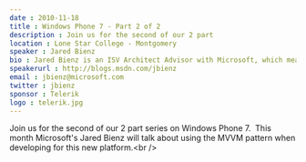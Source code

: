 ```yaml
---
date : 2010-11-18
title : Windows Phone 7 - Part 2 of 2
description : Join us for the second of our 2 part
location : Lone Star College - Montgomery
speaker : Jared Bienz
bio : Jared Bienz is an ISV Architect Advisor with Microsoft, which means he helps companies who write software understand and leverage Microsoft technologies. Jared has been a professional in the software industry since 1995. He’s worked on a wide range of technologies including IP Telephony, Mobile, Web, Composite and Rich Clients. He’s particularly interested in client and UX technologies like WCF, XNA, WPF and Silverlight.
speakerurl : http://blogs.msdn.com/jbienz
email : jbienz@microsoft.com
twitter : jbienz
sponsor : Telerik
logo : telerik.jpg
---
```

Join us for the second of our 2 part series on Windows Phone 7.  This month Microsoft's Jared Bienz will talk about using the MVVM pattern when developing for this new platform.&lt;br /&gt;
